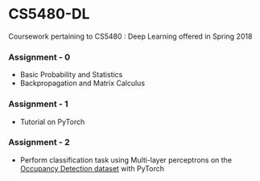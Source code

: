 # CS5480-DL
Coursework pertaining to CS5480 : Deep Learning offered in Spring 2018

### Assignment - 0
+ Basic Probability and Statistics
+ Backpropagation and Matrix Calculus

### Assignment - 1
+ Tutorial on PyTorch

### Assignment - 2
+ Perform classification task using Multi-layer perceptrons on the [Occupancy Detection dataset](https://archive.ics.uci.edu/ml/datasets/Occupancy+Detection+) with PyTorch

